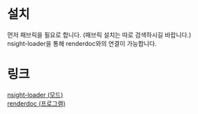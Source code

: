 # 설치
먼저 패브릭을 필요로 합니다. (패브릭 설치는 따로 검색하시길 바랍니다.)  
nsight-loader을 통해 renderdoc와의 연결이 가능합니다.  

# 링크
<a href="https://modrinth.com/mod/nsight-loader/" target="_blank">nsight-loader (모드)</a>  
<a href="https://renderdoc.org/" target="_blank">renderdoc (프로그램)</a>  